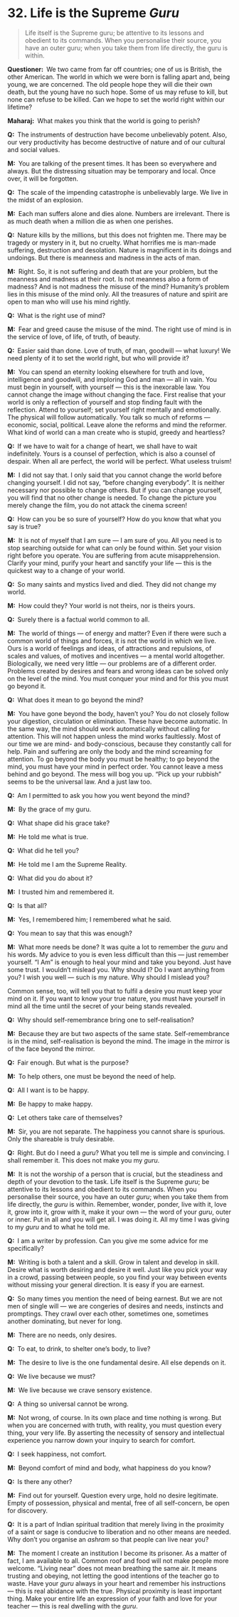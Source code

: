 # 32. Life is the Supreme *Guru*

>Life itself is the Supreme <span style=font-style:normal>guru</span>; be attentive to its lessons and obedient to its commands. When you personalise their source, you have an outer <span style=font-style:normal>guru</span>; when you take them from life directly, the <span style=font-style:normal>guru</span> is within.

**Questioner:**&ensp;We two came from far off countries; one of us is British, the other American. The world in which we were born is falling apart and, being young, we are concerned. The old people hope they will die their own death, but the young have no such hope. Some of us may refuse to kill, but none can refuse to be killed. Can we hope to set the world right within our lifetime?

**Maharaj:**&ensp;What makes you think that the world is going to perish?

**Q:**&ensp;The instruments of destruction have become unbelievably potent. Also, our very productivity has become destructive of nature and of our cultural and social values.

**M:**&ensp;You are talking of the present times. It has been so everywhere and always. But the distressing situation may be temporary and local. Once over, it will be forgotten.

**Q:**&ensp;The scale of the impending catastrophe is unbelievably large. We live in the midst of an explosion.

**M:**&ensp;Each man suffers alone and dies alone. Numbers are irrelevant. There is as much death when a million die as when one perishes.

**Q:**&ensp;Nature kills by the millions, but this does not frighten me. There may be tragedy or mystery in it, but no cruelty. What horrifies me is man-made suffering, destruction and desolation. Nature is magnificent in its doings and undoings. But there is meanness and madness in the acts of man.

**M:**&ensp;Right. So, it is not suffering and death that are your problem, but the meanness and madness at their root. Is not meanness also a form of madness? And is not madness the misuse of the mind? Humanity’s problem lies in this misuse of the mind only. All the treasures of nature and spirit are open to man who will use his mind rightly.

**Q:**&ensp;What is the right use of mind?

**M:**&ensp;Fear and greed cause the misuse of the mind. The right use of mind is in the service of love, of life, of truth, of beauty.

**Q:**&ensp;Easier said than done. Love of truth, of man, goodwill — what luxury! We need plenty of it to set the world right, but who will provide it?

**M:**&ensp;You can spend an eternity looking elsewhere for truth and love, intelligence and goodwill, and imploring God and man — all in vain. You must begin in yourself, with yourself — this is the inexorable law. You cannot change the image without changing the face. First realise that your world is only a reflection of yourself and stop finding fault with the reflection. Attend to yourself; set yourself right mentally and emotionally. The physical will follow automatically. You talk so much of reforms — economic, social, political. Leave alone the reforms and mind the reformer. What kind of world can a man create who is stupid, greedy and heartless?

**Q:**&ensp;If we have to wait for a change of heart, we shall have to wait indefinitely. Yours is a counsel of perfection, which is also a counsel of despair. When all are perfect, the world will be perfect. What useless truism!

**M:**&ensp;I did not say that. I only said that you cannot change the world before changing yourself. I did not say, “before changing everybody”. It is neither necessary nor possible to change others. But if you can change yourself, you will find that no other change is needed. To change the picture you merely change the film, you do not attack the cinema screen!

**Q:**&ensp;How can you be so sure of yourself? How do you know that what you say is true?

**M:**&ensp;It is not of myself that I am sure — I am sure of you. All you need is to stop searching outside for what can only be found within. Set your vision right before you operate. You are suffering from acute misapprehension. Clarify your mind, purify your heart and sanctify your life — this is the quickest way to a change of your world.

**Q:**&ensp;So many saints and mystics lived and died. They did not change my world.

**M:**&ensp;How could they? Your world is not theirs, nor is theirs yours.

**Q:**&ensp;Surely there is a factual world common to all.

**M:**&ensp;The world of things — of energy and matter? Even if there were such a common world of things and forces, it is not the world in which we live. Ours is a world of feelings and ideas, of attractions and repulsions, of scales and values, of motives and incentives — a mental world altogether. Biologically, we need very little — our problems are of a different order. Problems created by desires and fears and wrong ideas can be solved only on the level of the mind. You must conquer your mind and for this you must go beyond it.

**Q:**&ensp;What does it mean to go beyond the mind?

**M:**&ensp;You have gone beyond the body, haven’t you? You do not closely follow your digestion, circulation or elimination. These have become automatic. In the same way, the mind should work automatically without calling for attention. This will not happen unless the mind works faultlessly. Most of our time we are mind- and body-conscious, because they constantly call for help. Pain and suffering are only the body and the mind screaming for attention. To go beyond the body you must be healthy; to go beyond the mind, you must have your mind in perfect order. You cannot leave a mess behind and go beyond. The mess will bog you up. “Pick up your rubbish” seems to be the universal law. And a just law too.

**Q:**&ensp;Am I permitted to ask you how you went beyond the mind?

**M:**&ensp;By the grace of my <span data-tippy-content="Spiritual teacher, preceptor.">guru</span>.

**Q:**&ensp;What shape did his grace take?

**M:**&ensp;He told me what is true.

**Q:**&ensp;What did he tell you?

**M:**&ensp;He told me I am the Supreme Reality.

**Q:**&ensp;What did you do about it?

**M:**&ensp;I trusted him and remembered it.

**Q:**&ensp;Is that all?

**M:**&ensp;Yes, I remembered him; I remembered what he said.

**Q:**&ensp;You mean to say that this was enough?

**M:**&ensp;What more needs be done? It was quite a lot to remember the *guru* and his words. My advice to you is even less difficult than this — just remember yourself. “I Am” is enough to heal your mind and take you beyond. Just have some trust. I wouldn’t mislead you. Why should I? Do I want anything from you? I wish you well — such is my nature. Why should I mislead you? 

Common sense, too, will tell you that to fulfil a desire you must keep your mind on it. If you want to know your true nature, you must have yourself in mind all the time until the secret of your being stands revealed.

**Q:**&ensp;Why should self-remembrance bring one to self-realisation?

**M:**&ensp;Because they are but two aspects of the same state. Self-remembrance is in the mind, self-realisation is beyond the mind. The image in the mirror is of the face beyond the mirror.

**Q:**&ensp;Fair enough. But what is the purpose?

**M:**&ensp;To help others, one must be beyond the need of help.

**Q:**&ensp;All I want is to be happy.

**M:**&ensp;Be happy to make happy.

**Q:**&ensp;Let others take care of themselves?

**M:**&ensp;Sir, you are not separate. The happiness you cannot share is spurious. Only the shareable is truly desirable.

**Q:**&ensp;Right. But do I need a *guru*? What you tell me is simple and convincing. I shall remember it. This does not make you my *guru*.

**M:**&ensp;It is not the worship of a person that is crucial, but the steadiness and depth of your devotion to the task. Life itself is the Supreme *guru*; be attentive to its lessons and obedient to its commands. When you personalise their source, you have an outer *guru*; when you take them from life directly, the *guru* is within. Remember, wonder, ponder, live with it, love it, grow into it, grow with it, make it your own — the word of your *guru*, outer or inner. Put in all and you will get all. I was doing it. All my time I was giving to my *guru* and to what he told me.

**Q:**&ensp;I am a writer by profession. Can you give me some advice for me specifically?

**M:**&ensp;Writing is both a talent and a skill. Grow in talent and develop in skill. Desire what is worth desiring and desire it well. Just like you pick your way in a crowd, passing between people, so you find your way between events without missing your general direction. It is easy if you are earnest.

**Q:**&ensp;So many times you mention the need of being earnest. But we are not men of single will — we are congeries of desires and needs, instincts and promptings. They crawl over each other, sometimes one, sometimes another dominating, but never for long.

**M:**&ensp;There are no needs, only desires.

**Q:**&ensp;To eat, to drink, to shelter one’s body, to live?

**M:**&ensp;The desire to live is the one fundamental desire. All else depends on it.

**Q:**&ensp;We live because we must?

**M:**&ensp;We live because we crave sensory existence.

**Q:**&ensp;A thing so universal cannot be wrong.

**M:**&ensp;Not wrong, of course. In its own place and time nothing is wrong. But when you are concerned with truth, with reality, you must question every thing, your very life. By asserting the necessity of sensory and intellectual experience you narrow down your inquiry to search for comfort.

**Q:**&ensp;I seek happiness, not comfort.

**M:**&ensp;Beyond comfort of mind and body, what happiness do you know?

**Q:**&ensp;Is there any other?

**M:**&ensp;Find out for yourself. Question every urge, hold no desire legitimate. Empty of possession, physical and mental, free of all self-concern, be open for discovery.

**Q:**&ensp;It is a part of Indian spiritual tradition that merely living in the proximity of a saint or sage is conducive to liberation and no other means are needed. Why don’t you organise an *ashram* so that people can live near you?

**M:**&ensp;The moment I create an institution I become its prisoner. As a matter of fact, I am available to all. Common roof and food will not make people more welcome. “Living near” does not mean breathing the same air. It means trusting and obeying, not letting the good intentions of the teacher go to waste. Have your *guru* always in your heart and remember his instructions — this is real abidance with the true. Physical proximity is least important thing. Make your entire life an expression of your faith and love for your teacher — this is real dwelling with the *guru*.

<script>
export default {
  props: ["slot-key"],
  mounted () {
    tippy("[data-tippy-content]", {allowHTML: true});
  }
}
</script>